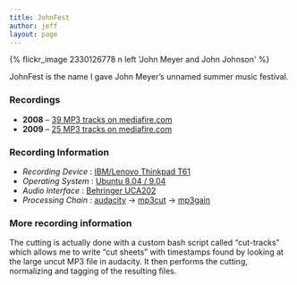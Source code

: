 ```yaml
---
title: JohnFest
author: jeff
layout: page
---
```


{% flickr_image 2330126778 n left 'John Meyer and John Johnson' %}

JohnFest is the name I gave John Meyer’s unnamed summer music festival.

### Recordings 

 * **2008** – [39 MP3 tracks on mediafire.com](http://www.mediafire.com/?sharekey=ce102bd7f2d1c5e5ab1eab3e9fa335cabfe111f221f499a8)
 * **2009** – [25 MP3 tracks on mediafire.com](http://www.mediafire.com/?sharekey=ce102bd7f2d1c5e595af63b7d44918aa7839631b62f126a4)

### Recording Information 

 * *Recording Device* : [IBM/Lenovo Thinkpad T61](http://shop.lenovo.com/us/notebooks/thinkpad/t-series)
 * *Operating System* : [Ubuntu 8.04 / 9.04](http://www.ubuntu.com/)
 * *Audio Interface* : [Behringer UCA202](http://www.behringer.com/uca202/index.cfm?lang=eng)
 * *Processing Chain* : [audacity](http://audacity.sourceforge.net/) -> [mp3cut](http://mp3cut.sourceforge.net/) -> [mp3gain](http://mp3gain.sourceforge.net/)

### More recording information

The cutting is actually done with a custom bash script called “cut-tracks” which allows me to write “cut sheets” with timestamps found by looking at the large uncut MP3 file in audacity. It then performs the cutting, normalizing and tagging of the resulting files.

